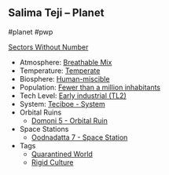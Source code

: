 ## Salima Teji &ndash; Planet

#planet #pwp 

[Sectors Without Number](https://sectorswithoutnumber.com/sector/bfDcBzTtgpeyLUfwzjio/planet/0x1xVM3o6lAS2inkjEET)

- Atmosphere: [Breathable Mix](STARS%20WITHOUT%20NUMBER,%20FREE%20EDITION%20-%20obsidian.md#^atmosphere-breathable-mix)
- Temperature: [Temperate](STARS%20WITHOUT%20NUMBER,%20FREE%20EDITION%20-%20obsidian.md#^climate-temperate)
- Biosphere: [Human-miscible](STARS%20WITHOUT%20NUMBER,%20FREE%20EDITION%20-%20obsidian.md#^biosphere-human-miscible)
- Population: [Fewer than a million inhabitants](STARS%20WITHOUT%20NUMBER,%20FREE%20EDITION%20-%20obsidian.md#^population-size-fewer-than-a-million)
- Tech Level: [Early industrial (TL2)](STARS%20WITHOUT%20NUMBER,%20FREE%20EDITION%20-%20obsidian.md#^planetary-tech-level-2)
- System: [Teciboe - System](Teciboe%20-%20System.md)
- Orbital Ruins
   - [Domoni 5 - Orbital Ruin](Domoni%205%20-%20Orbital%20Ruin.md)
- Space Stations
   - [Oodnadatta 7 - Space Station](Oodnadatta%207%20-%20Space%20Station.md)
- Tags
	- [Quarantined World](STARS%20WITHOUT%20NUMBER,%20FREE%20EDITION%20-%20obsidian.md#Quarantined%20World)
	- [Rigid Culture](STARS%20WITHOUT%20NUMBER,%20FREE%20EDITION%20-%20obsidian.md#Rigid%20Culture)